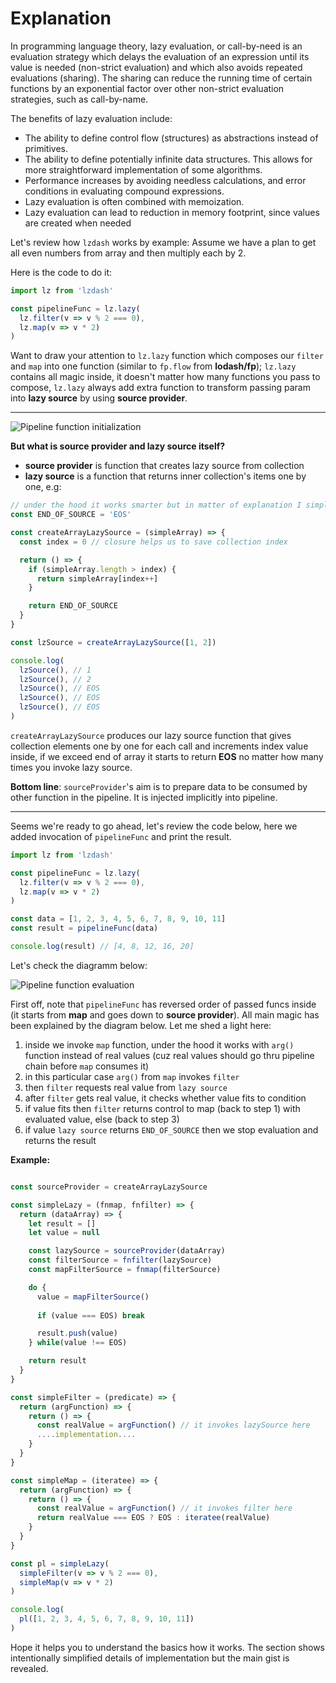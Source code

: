 # Explanation


In programming language theory, lazy evaluation, or call-by-need is an evaluation strategy which delays the evaluation of an expression until its value is needed (non-strict evaluation) and which also avoids repeated evaluations (sharing). The sharing can reduce the running time of certain functions by an exponential factor over other non-strict evaluation strategies, such as call-by-name.

The benefits of lazy evaluation include:

- The ability to define control flow (structures) as abstractions instead of primitives.
- The ability to define potentially infinite data structures. This allows for more straightforward implementation of some algorithms.
- Performance increases by avoiding needless calculations, and error conditions in evaluating compound expressions.
- Lazy evaluation is often combined with memoization.
- Lazy evaluation can lead to reduction in memory footprint, since values are created when needed

Let's review how `lzdash` works by example:
Assume we have a plan to get all even numbers from array and then multiply each by 2.

Here is the code to do it:
```javascript
import lz from 'lzdash'

const pipelineFunc = lz.lazy(
  lz.filter(v => v % 2 === 0),
  lz.map(v => v * 2)
)
```

Want to draw your attention to `lz.lazy` function which composes our `filter` and `map` into one function (similar to `fp.flow` from **lodash/fp**); `lz.lazy` contains all magic inside, it doesn't matter how many functions you pass to compose, `lz.lazy` always add extra function to transform passing param into __lazy source__ by using __source provider__.

---
![Pipeline function initialization](/docs/img/first-step.jpeg "lz.lazy")

**But what is source provider and lazy source itself?**  
- __source provider__ is function that creates lazy source from collection
- __lazy source__ is a function that returns inner collection's items one by one, e.g:
```javascript
// under the hood it works smarter but in matter of explanation I simplify source provider
const END_OF_SOURCE = 'EOS'

const createArrayLazySource = (simpleArray) => {
  const index = 0 // closure helps us to save collection index

  return () => {
    if (simpleArray.length > index) {
      return simpleArray[index++]
    }

    return END_OF_SOURCE
  }
}

const lzSource = createArrayLazySource([1, 2])

console.log(
  lzSource(), // 1
  lzSource(), // 2
  lzSource(), // EOS
  lzSource(), // EOS
  lzSource(), // EOS
)

```

`createArrayLazySource` produces our lazy source function that gives collection elements one by one for
each call and increments index value inside, if we exceed end of array it starts to return __EOS__ no matter how many times you invoke lazy source.

**Bottom line**: `sourceProvider`'s aim is to prepare data to be consumed by other function in the pipeline. It is injected implicitly into pipeline.

---
Seems we're ready to go ahead, let's review the code below, here we added invocation of `pipelineFunc` and print the result.
```javascript
import lz from 'lzdash'

const pipelineFunc = lz.lazy(
  lz.filter(v => v % 2 === 0),
  lz.map(v => v * 2)
)

const data = [1, 2, 3, 4, 5, 6, 7, 8, 9, 10, 11]
const result = pipelineFunc(data)

console.log(result) // [4, 8, 12, 16, 20]
```

Let's check the diagramm below:

![Pipeline function evaluation](/docs/img/sec-step.jpeg "pl([1,2,3,4,5,6,7,8,9,10,11])")

First off, note that `pipelineFunc` has reversed order of passed funcs inside (it starts from __map__ and goes down to __source provider__).
All main magic has been explained by the diagram below. 
Let me shed a light here:

1. inside we invoke `map` function, under the hood it works with `arg()` function instead of real values (cuz real values should go thru pipeline chain before `map` consumes it)
2. in this particular case `arg()` from `map` invokes `filter`
3. then `filter` requests real value from `lazy source`
4. after `filter` gets real value, it checks whether value fits to condition
5. if value fits then `filter` returns control to map (back to step 1) with evaluated value, else (back to step 3)
6. if value `lazy source` returns `END_OF_SOURCE` then we stop evaluation
and returns the result

__Example:__
```javascript

const sourceProvider = createArrayLazySource

const simpleLazy = (fnmap, fnfilter) => {
  return (dataArray) => {
    let result = []
    let value = null

    const lazySource = sourceProvider(dataArray)
    const filterSource = fnfilter(lazySource)
    const mapFilterSource = fnmap(filterSource)

    do {
      value = mapFilterSource()
      
      if (value === EOS) break

      result.push(value)
    } while(value !== EOS)

    return result
  }
}

const simpleFilter = (predicate) => {
  return (argFunction) => {
    return () => {
      const realValue = argFunction() // it invokes lazySource here
      ....implementation....
    }
  }
}

const simpleMap = (iteratee) => {
  return (argFunction) => {
    return () => {
      const realValue = argFunction() // it invokes filter here
      return realValue === EOS ? EOS : iteratee(realValue)
    }
  }
}

const pl = simpleLazy(
  simpleFilter(v => v % 2 === 0),
  simpleMap(v => v * 2)
)

console.log(
  pl([1, 2, 3, 4, 5, 6, 7, 8, 9, 10, 11])
)

```

Hope it helps you to understand the basics how it works. The section shows intentionally simplified details of implementation but the main gist is revealed.